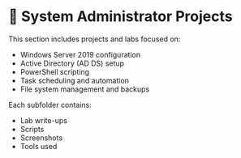 # 🔧 System Administrator Projects

This section includes projects and labs focused on:

- Windows Server 2019 configuration
- Active Directory (AD DS) setup
- PowerShell scripting
- Task scheduling and automation
- File system management and backups

Each subfolder contains:
- Lab write-ups
- Scripts
- Screenshots
- Tools used
